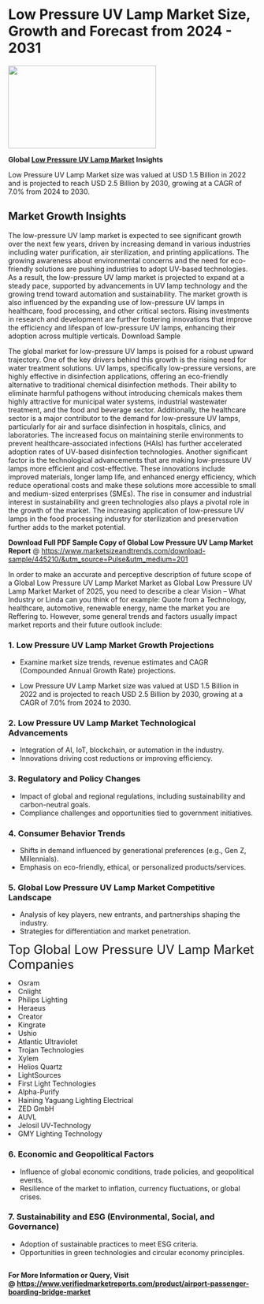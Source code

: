 <H1>Low Pressure UV Lamp Market Size, Growth and Forecast from 2024 - 2031</H1><img class="aligncenter size-medium wp-image-584254" src="https://thirdeyenews.in/wp-content/uploads/2024/09/Global-Market-Research-300x168.jpeg" alt="" width="300" height="168" /><p><strong>Global&nbsp;<a href="https://www.marketsizeandtrends.com/download-sample/445210/&amp;utm_source=Pulse&amp;utm_medium=201">Low Pressure UV Lamp Market</a> Insights</strong></p><p>Low Pressure UV Lamp Market size was valued at USD 1.5 Billion in 2022 and is projected to reach USD 2.5 Billion by 2030, growing at a CAGR of 7.0% from 2024 to 2030.</p><p><h2>Market Growth Insights</h2> <p>The low-pressure UV lamp market is expected to see significant growth over the next few years, driven by increasing demand in various industries including water purification, air sterilization, and printing applications. The growing awareness about environmental concerns and the need for eco-friendly solutions are pushing industries to adopt UV-based technologies. As a result, the low-pressure UV lamp market is projected to expand at a steady pace, supported by advancements in UV lamp technology and the growing trend toward automation and sustainability. The market growth is also influenced by the expanding use of low-pressure UV lamps in healthcare, food processing, and other critical sectors. Rising investments in research and development are further fostering innovations that improve the efficiency and lifespan of low-pressure UV lamps, enhancing their adoption across multiple verticals. Download Sample </p> <p>The global market for low-pressure UV lamps is poised for a robust upward trajectory. One of the key drivers behind this growth is the rising need for water treatment solutions. UV lamps, specifically low-pressure versions, are highly effective in disinfection applications, offering an eco-friendly alternative to traditional chemical disinfection methods. Their ability to eliminate harmful pathogens without introducing chemicals makes them highly attractive for municipal water systems, industrial wastewater treatment, and the food and beverage sector. Additionally, the healthcare sector is a major contributor to the demand for low-pressure UV lamps, particularly for air and surface disinfection in hospitals, clinics, and laboratories. The increased focus on maintaining sterile environments to prevent healthcare-associated infections (HAIs) has further accelerated adoption rates of UV-based disinfection technologies. Another significant factor is the technological advancements that are making low-pressure UV lamps more efficient and cost-effective. These innovations include improved materials, longer lamp life, and enhanced energy efficiency, which reduce operational costs and make these solutions more accessible to small and medium-sized enterprises (SMEs). The rise in consumer and industrial interest in sustainability and green technologies also plays a pivotal role in the growth of the market. The increasing application of low-pressure UV lamps in the food processing industry for sterilization and preservation further adds to the market potential. </p><p><span class=""><strong>Download Full PDF Sample Copy of Global Low Pressure UV Lamp Market Report</strong> @ <a href="https://www.marketsizeandtrends.com/download-sample/445210/&amp;utm_source=Pulse&amp;utm_medium=201" target="_blank">https://www.marketsizeandtrends.com/download-sample/445210/&amp;utm_source=Pulse&amp;utm_medium=201</a></span></p><p>In order to make an accurate and perceptive description of future scope of a Global&nbsp;Low Pressure UV Lamp Market Market as Global&nbsp;Low Pressure UV Lamp Market Market of 2025, you need to describe a clear Vision &ndash; What Industry or Linda can you think of for example: Quote from a Technology, healthcare, automotive, renewable energy, name the market you are Reffering to. However, some general trends and factors usually impact market reports and their future outlook include:</p><h3>1.&nbsp;<strong>Low Pressure UV Lamp Market Growth Projections</strong></h3><ul><li>Examine market size trends, revenue estimates and CAGR (Compounded Annual Growth Rate) projections.</li><li><p>Low Pressure UV Lamp Market size was valued at USD 1.5 Billion in 2022 and is projected to reach USD 2.5 Billion by 2030, growing at a CAGR of 7.0% from 2024 to 2030.</p></li></ul><h3>2.&nbsp;<strong>Low Pressure UV Lamp Market Technological Advancements</strong></h3><ul><li>Integration of AI, IoT, blockchain, or automation in the industry.</li><li>Innovations driving cost reductions or improving efficiency.</li></ul><h3>3.&nbsp;<strong>Regulatory and Policy Changes</strong></h3><ul><li>Impact of global and regional regulations, including sustainability and carbon-neutral goals.</li><li>Compliance challenges and opportunities tied to government initiatives.</li></ul><h3>4.&nbsp;<strong>Consumer Behavior Trends</strong></h3><ul><li>Shifts in demand influenced by generational preferences (e.g., Gen Z, Millennials).</li><li>Emphasis on eco-friendly, ethical, or personalized products/services.</li></ul><h3>5.&nbsp;<strong>Global Low Pressure UV Lamp Market Competitive Landscape</strong></h3><ul><li>Analysis of key players, new entrants, and partnerships shaping the industry.</li><li>Strategies for differentiation and market penetration.</li></ul><p data-pm-slice="1 1 []"><span style="color: inherit; font-family: inherit; font-size: 25px;">Top Global Low Pressure UV Lamp Market Companies</span></p><div class="" data-test-id=""><p><li>Osram</li><li> Cnlight</li><li> Philips Lighting</li><li> Heraeus</li><li> Creator</li><li> Kingrate</li><li> Ushio</li><li> Atlantic Ultraviolet</li><li> Trojan Technologies</li><li> Xylem</li><li> Helios Quartz</li><li> LightSources</li><li> First Light Technologies</li><li> Alpha-Purify</li><li> Haining Yaguang Lighting Electrical</li><li> ZED GmbH</li><li> AUVL</li><li> Jelosil UV-Technology</li><li> GMY Lighting Technology</li></p></div><h3>6.&nbsp;<strong>Economic and Geopolitical Factors</strong></h3><ul><li>Influence of global economic conditions, trade policies, and geopolitical events.</li><li>Resilience of the market to inflation, currency fluctuations, or global crises.</li></ul><h3>7.&nbsp;<strong>Sustainability and ESG (Environmental, Social, and Governance)</strong></h3><ul><li>Adoption of sustainable practices to meet ESG criteria.</li><li>Opportunities in green technologies and circular economy principles.</li></ul><h2><strong style="font-size: 14px;">For More Information or Query, Visit @&nbsp;</strong><a style="background-color: #ffffff; font-size: 14px;" href="https://www.marketsizeandtrends.com/report/low-pressure-uv-lamp-market/" target="_blank">https://www.verifiedmarketreports.com/product/airport-passenger-boarding-bridge-market</a></h2>
